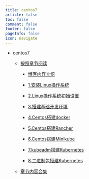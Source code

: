 ```yaml
---
title: centos7
article: false
toc: false
comment: false
footer: false
pageInfo: false
icon: navigate
---
```


- centos7


    - <a class="breadcrumb-link" href="shardings">按照章节阅读</a>

        - <a class="breadcrumb-link" href="shardings/centos7-chapter-0.博客内容介绍.html">博客内容介绍</a>

        - <a class="breadcrumb-link" href="shardings/centos7-chapter-1.安装Linux操作系统.html">1.安装Linux操作系统</a>

        - <a class="breadcrumb-link" href="shardings/centos7-chapter-2.Linux操作系统初始设置.html">2.Linux操作系统初始设置</a>

        - <a class="breadcrumb-link" href="shardings/centos7-chapter-3.搭建基础开发环境.html">3.搭建基础开发环境</a>

        - <a class="breadcrumb-link" href="shardings/centos7-chapter-4.Centos搭建docker.html">4.Centos搭建docker</a>

        - <a class="breadcrumb-link" href="shardings/centos7-chapter-5.Centos搭建Rancher.html">5.Centos搭建Rancher</a>

        - <a class="breadcrumb-link" href="shardings/centos7-chapter-6.Centos搭建Minikube.html">6.Centos搭建Minikube</a>

        - <a class="breadcrumb-link" href="shardings/centos7-chapter-7.kubeadm搭建Kubernetes.html">7.kubeadm搭建Kubernetes</a>

        - <a class="breadcrumb-link" href="shardings/centos7-chapter-8.二进制包搭建Kubernetes.html">8.二进制包搭建Kubernetes</a>

    - <a class="breadcrumb-link" href="centos7.html#intro">章节内容合集</a>
